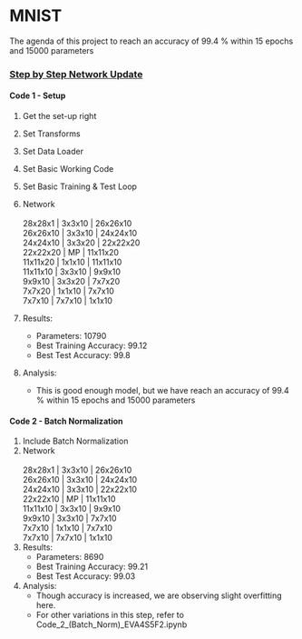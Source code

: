# MNIST
The agenda of this project to reach an accuracy of 99.4 % within 15 epochs and 15000 parameters

### [**Step by Step Network Update**](https://docs.google.com/spreadsheets/d/1NUM1eW6RdCb2L5-g2rbJ2UoGToiRC5IRQzwvw-CcVtU)

#### **Code 1 - Setup**

1. Get the set-up right
2. Set Transforms
3. Set Data Loader
4. Set Basic Working Code
5. Set Basic Training  & Test Loop
6. Network <br/><br/> 28x28x1 | 3x3x10 | 26x26x10<br/>26x26x10 | 3x3x10 | 24x24x10<br/>24x24x10 | 3x3x20 | 22x22x20<br/>22x22x20 | MP | 11x11x20<br/>11x11x20 | 1x1x10 | 11x11x10<br/>11x11x10 | 3x3x10 | 9x9x10<br/>9x9x10 | 3x3x20 | 7x7x20<br/>7x7x20 | 1x1x10 | 7x7x10<br/>7x7x10 | 7x7x10 | 1x1x10

7. Results:
   - Parameters: 10790
   - Best Training Accuracy: 99.12
   - Best Test Accuracy: 99.8
8. Analysis:
   * This is good enough model, but we have reach an accuracy of 99.4 % within 15 epochs and 15000 parameters 

#### **Code 2 - Batch Normalization**

1. Include Batch Normalization
2. Network <br/><br/>28x28x1 | 3x3x10 | 26x26x10<br/>26x26x10 | 3x3x10 | 24x24x10<br/>24x24x10 | 3x3x10 | 22x22x10<br/>22x22x10 | MP | 11x11x10<br/>11x11x10 | 3x3x10 | 9x9x10<br/>9x9x10 | 3x3x10 | 7x7x10<br/>7x7x10 | 1x1x10 | 7x7x10<br/>7x7x10 | 7x7x10 | 1x1x10
3. Results:
   - Parameters: 8690
   - Best Training Accuracy: 99.21
   - Best Test Accuracy: 99.03
4. Analysis:
   * Though accuracy is increased, we are observing slight overfitting here.
   - For other variations in this step, refer to Code_2_(Batch_Norm)_EVA4S5F2.ipynb
